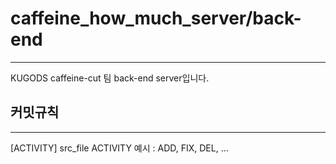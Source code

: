 # caffeine_how_much_server/back-end
<hr/>
KUGODS caffeine-cut 팀 back-end server입니다.

## 커밋규칙
<hr/>
[ACTIVITY] src_file
ACTIVITY 예시 : ADD, FIX, DEL, ...

